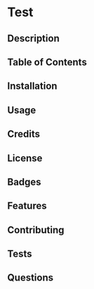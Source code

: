 # Test
## Description
## Table of Contents
## Installation
## Usage
## Credits
## License
## Badges
## Features
## Contributing
## Tests
## Questions

